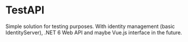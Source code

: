 # TestAPI
Simple solution for testing purposes. With identity management (basic IdentityServer), .NET 6 Web API and maybe Vue.js interface in the future.
